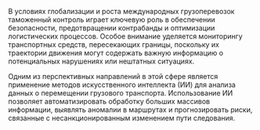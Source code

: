 В условиях глобализации и роста международных грузоперевозок таможенный контроль играет ключевую роль в обеспечении безопасности, предотвращении контрабанды и оптимизации логистических процессов. Особое внимание уделяется мониторингу транспортных средств, пересекающих границы, поскольку их траектории движения могут содержать важную информацию о потенциальных нарушениях или нештатных ситуациях.

Одним из перспективных направлений в этой сфере является применение методов искусственного интеллекта (ИИ) для анализа данных о перемещении грузового транспорта. Использование ИИ позволяет автоматизировать обработку больших массивов информации, выявлять аномалии в маршрутах и прогнозировать риски, связанные с несанкционированным изменением пути следования.

